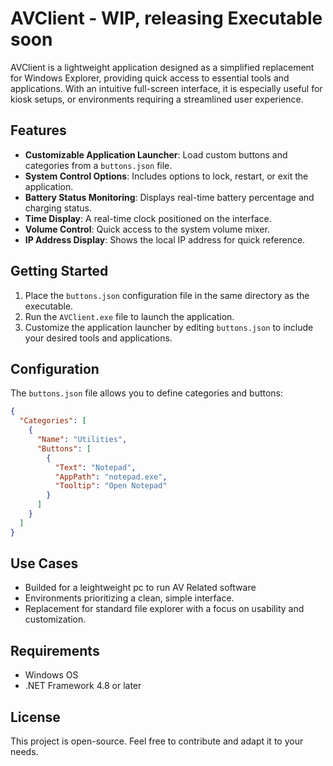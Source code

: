 # AVClient - WIP, releasing Executable soon

AVClient is a lightweight application designed as a simplified replacement for Windows Explorer, providing quick access to essential tools and applications. With an intuitive full-screen interface, it is especially useful for kiosk setups, or environments requiring a streamlined user experience.

## Features

- **Customizable Application Launcher**: Load custom buttons and categories from a `buttons.json` file.
- **System Control Options**: Includes options to lock, restart, or exit the application.
- **Battery Status Monitoring**: Displays real-time battery percentage and charging status.
- **Time Display**: A real-time clock positioned on the interface.
- **Volume Control**: Quick access to the system volume mixer.
- **IP Address Display**: Shows the local IP address for quick reference.

## Getting Started

1. Place the `buttons.json` configuration file in the same directory as the executable.
2. Run the `AVClient.exe` file to launch the application.
3. Customize the application launcher by editing `buttons.json` to include your desired tools and applications.

## Configuration

The `buttons.json` file allows you to define categories and buttons:
```json
{
  "Categories": [
    {
      "Name": "Utilities",
      "Buttons": [
        {
          "Text": "Notepad",
          "AppPath": "notepad.exe",
          "Tooltip": "Open Notepad"
        }
      ]
    }
  ]
}
```

## Use Cases

- Builded for a leightweight pc to run AV Related software
- Environments prioritizing a clean, simple interface.
- Replacement for standard file explorer with a focus on usability and customization.

## Requirements

- Windows OS
- .NET Framework 4.8 or later

## License

This project is open-source. Feel free to contribute and adapt it to your needs.

